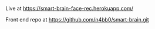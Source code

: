 Live at https://smart-brain-face-rec.herokuapp.com/

Front end repo at https://github.com/n4bb0/smart-brain.git
